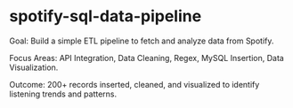 # spotify-sql-data-pipeline
Goal: Build a simple ETL pipeline to fetch and analyze data from Spotify.

Focus Areas: API Integration, Data Cleaning, Regex, MySQL Insertion, Data Visualization.

Outcome: 200+ records inserted, cleaned, and visualized to identify listening trends and patterns.
